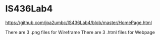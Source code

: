 # IS436Lab4

https://github.com/jpa2umbc/IS436Lab4/blob/master/HomePage.html

There are 3 .png files for Wireframe
There are 3 .html files for Webpage
